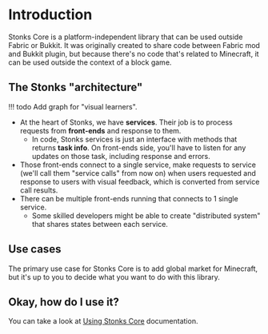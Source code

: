 # Introduction
Stonks Core is a platform-independent library that can be used outside Fabric or Bukkit. It was originally created to share code between Fabric mod and Bukkit plugin, but because there's no code that's related to Minecraft, it can be used outside the context of a block game.

## The Stonks "architecture"
!!! todo
    Add graph for "visual learners".

- At the heart of Stonks, we have **services**. Their job is to process requests from **front-ends** and response to them.
    + In code, Stonks services is just an interface with methods that returns **task info**. On front-ends side, you'll have to listen for any updates on those task, including response and errors.
- Those front-ends connect to a single service, make requests to service (we'll call them "service calls" from now on) when users requested and response to users with visual feedback, which is converted from service call results.
- There can be multiple front-ends running that connects to 1 single service.
    + Some skilled developers might be able to create "distributed system" that shares states between each service.

## Use cases
The primary use case for Stonks Core is to add global market for Minecraft, but it's up to you to decide what you want to do with this library.

## Okay, how do I use it?
You can take a look at [Using Stonks Core](<Using Stonks Core.md>) documentation.
